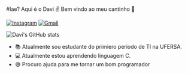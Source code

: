 #Iae? Aqui é o Davi ✌️
Bem vindo ao meu cantinho 👊

[![Instagram](https://img.shields.io/badge/Instagram-E4405F?style=for-the-badge&logo=instagram&logoColor=white)](https://www.instagram.com/davyssauro/)
[![Gmail](https://img.shields.io/badge/Gmail-D14836?style=for-the-badge&logo=gmail&logoColor=white)](gabrielpascoal73@gmail.com)

![Davi's GitHub stats](https://github-readme-stats.vercel.app/api?username=Davi-GOP&show_icons=true&theme=radical)

- 📚 Atualmente sou estudante do primiero periodo de TI na UFERSA.
- 💻 Atualmente estou aprendendo linguagem C.
- 😅 Procuro ajuda para me tornar um bom programador
